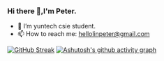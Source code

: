 ### Hi there 👋,I'm Peter.

- 🔭 I’m yuntech csie student.
- 📫 How to reach me: hellolinpeter@gmail.com

[![GitHub Streak](https://github-readme-streak-stats.herokuapp.com/?user=peterouob&theme=vue-dark)](https://git.io/streak-stats)
[![Ashutosh's github activity graph](https://github-readme-activity-graph.vercel.app/graph?username=peterouob&bg_color=000000&color=89da52&line=6be6b7&point=ece4e4&area=true&hide_border=true)](https://github.com/ashutosh00710/github-readme-activity-graph)

